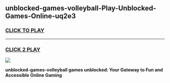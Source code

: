 
## unblocked-games-volleyball-Play-Unblocked-Games-Online-uq2e3
<h3>
<a href="https://premium76.site?title=unblocked-games-volleyball&ref=24A">CLICK TO PLAY</a></h3>
<hr>

<h3>
<a href="https://premium76.site?title=unblocked-games-volleyball&ref=24A">CLICK 2 PLAY</a>
  
</h3>

<a href="https://premium76.site?title=unblocked-games-volleyball&ref=24A"><img src="https://clearcache.store/games.png"></a>


**unblocked-games-volleyball games unblocked: Your Gateway to Fun and Accessible Online Gaming**

